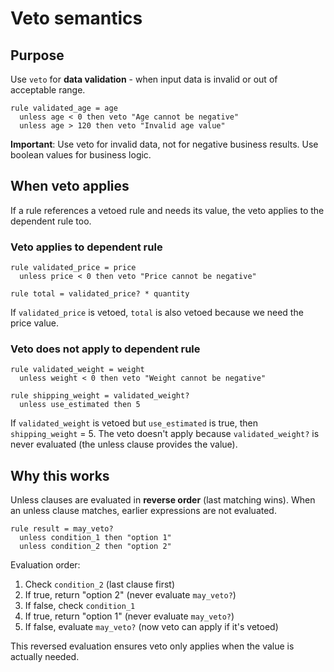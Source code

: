 # Veto semantics

## Purpose

Use `veto` for **data validation** - when input data is invalid or out of acceptable range.

```lemma
rule validated_age = age
  unless age < 0 then veto "Age cannot be negative"
  unless age > 120 then veto "Invalid age value"
```

**Important**: Use veto for invalid data, not for negative business results. Use boolean values for business logic.

## When veto applies

If a rule references a vetoed rule and needs its value, the veto applies to the dependent rule too.

### Veto applies to dependent rule

```lemma
rule validated_price = price
  unless price < 0 then veto "Price cannot be negative"

rule total = validated_price? * quantity
```

If `validated_price` is vetoed, `total` is also vetoed because we need the price value.

### Veto does not apply to dependent rule

```lemma
rule validated_weight = weight
  unless weight < 0 then veto "Weight cannot be negative"

rule shipping_weight = validated_weight?
  unless use_estimated then 5
```

If `validated_weight` is vetoed but `use_estimated` is true, then `shipping_weight` = 5. The veto doesn't apply because `validated_weight?` is never evaluated (the unless clause provides the value).

## Why this works

Unless clauses are evaluated in **reverse order** (last matching wins). When an unless clause matches, earlier expressions are not evaluated.

```lemma
rule result = may_veto?
  unless condition_1 then "option 1"
  unless condition_2 then "option 2"
```

Evaluation order:
1. Check `condition_2` (last clause first)
2. If true, return "option 2" (never evaluate `may_veto?`)
3. If false, check `condition_1`
4. If true, return "option 1" (never evaluate `may_veto?`)
5. If false, evaluate `may_veto?` (now veto can apply if it's vetoed)

This reversed evaluation ensures veto only applies when the value is actually needed.
